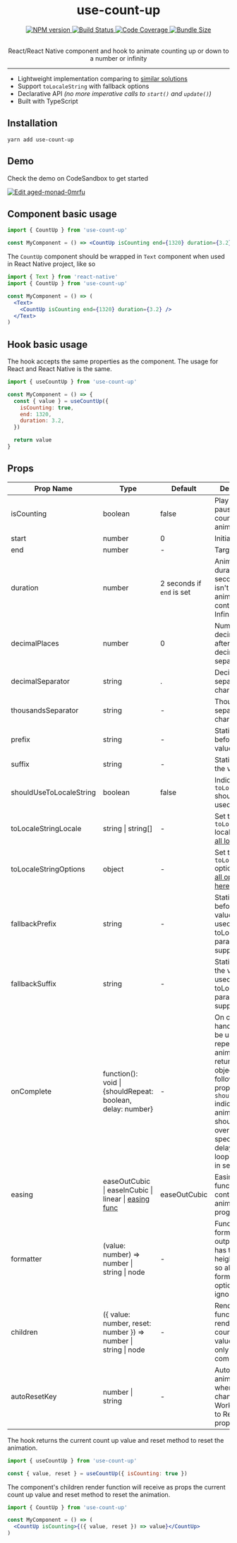 <div align="center">
  <h1>use-count-up</h1>
  <a href="https://www.npmjs.com/package/use-count-up">
    <img alt="NPM version" src="https://img.shields.io/npm/v/use-count-up" />
  </a>
   <a href="https://codecov.io/gh/vydimitrov/use-count-up">
    <img alt="Build Status" src="https://img.shields.io/github/workflow/status/vydimitrov/use-count-up/Codecov%20Coverage" />
  </a>
  <a href="https://codecov.io/gh/vydimitrov/use-count-up">
    <img alt="Code Coverage" src="https://img.shields.io/codecov/c/gh/vydimitrov/use-count-up" />
  </a>
  <a href="https://bundlephobia.com/result?p=use-count-up">
    <img alt="Bundle Size" src="https://img.shields.io/bundlephobia/min/use-count-up" />
  </a>

  <p>
    <br />
    React/React Native component and hook to animate counting up or down to a number or infinity
  </p>
</div>

<hr />

- Lightweight implementation comparing to [similar solutions](https://bundlephobia.com/scan-results?packages=use-count-up,react-countup)
- Support `toLocaleString` with fallback options
- Declarative API _(no more imperative calls to `start()` and `update()`)_
- Built with TypeScript

## Installation

```
yarn add use-count-up
```

## Demo

Check the demo on CodeSandbox to get started

[![Edit aged-monad-0mrfu](https://codesandbox.io/static/img/play-codesandbox.svg)](https://codesandbox.io/s/aged-monad-0mrfu?fontsize=14)

## Component basic usage

```jsx
import { CountUp } from 'use-count-up'

const MyComponent = () => <CountUp isCounting end={1320} duration={3.2} />
```

The `CountUp` component should be wrapped in `Text` component when used in React Native project, like so

```jsx
import { Text } from 'react-native'
import { CountUp } from 'use-count-up'

const MyComponent = () => (
  <Text>
    <CountUp isCounting end={1320} duration={3.2} />
  </Text>
)
```

## Hook basic usage

The hook accepts the same properties as the component. The usage for React and React Native is the same.

```jsx
import { useCountUp } from 'use-count-up'

const MyComponent = () => {
  const { value } = useCountUp({
    isCounting: true,
    end: 1320,
    duration: 3.2,
  })

  return value
}
```

## Props

| Prop Name               | Type                                                                                 | Default                   | Description                                                                                                                                                                                                                        |
| ----------------------- | ------------------------------------------------------------------------------------ | ------------------------- | ---------------------------------------------------------------------------------------------------------------------------------------------------------------------------------------------------------------------------------- |
| isCounting              | boolean                                                                              | false                     | Play and pause counting animation                                                                                                                                                                                                  |
| start                   | number                                                                               | 0                         | Initial value                                                                                                                                                                                                                      |
| end                     | number                                                                               | -                         | Target value                                                                                                                                                                                                                       |
| duration                | number                                                                               | 2 seconds if `end` is set | Animation duration in seconds. If `end` isn't set the animation will continue to Infinity                                                                                                                                          |
| decimalPlaces           | number                                                                               | 0                         | Number of decimal places after the decimal separator                                                                                                                                                                               |
| decimalSeparator        | string                                                                               | .                         | Decimal separator character                                                                                                                                                                                                        |
| thousandsSeparator      | string                                                                               | -                         | Thousands separator character                                                                                                                                                                                                      |
| prefix                  | string                                                                               | -                         | Static text before the value                                                                                                                                                                                                       |
| suffix                  | string                                                                               | -                         | Static text after the value                                                                                                                                                                                                        |
| shouldUseToLocaleString | boolean                                                                              | false                     | Indicates if `toLocaleString` should be used                                                                                                                                                                                       |
| toLocaleStringLocale    | string \| string[]                                                                   | -                         | Set the `toLocaleString` locale. [Check all locales here](https://developer.mozilla.org/en-US/docs/Web/JavaScript/Reference/Global_Objects/Intl/NumberFormat/NumberFormat)                                                         |
| toLocaleStringOptions   | object                                                                               | -                         | Set the `toLocaleString` options. [Check all options here](https://developer.mozilla.org/en-US/docs/Web/JavaScript/Reference/Global_Objects/Intl/NumberFormat/NumberFormat)                                                        |
| fallbackPrefix          | string                                                                               | -                         | Static text before the value to be used in case toLocaleString params are not supported                                                                                                                                            |
| fallbackSuffix          | string                                                                               | -                         | Static text after the value to be used in case toLocaleString params are not supported                                                                                                                                             |
| onComplete              | function(): void \| {shouldRepeat: boolean, delay: number}                           | -                         | On complete handler. It can be used to repeat the animation by returning an object with following props: `shouldRepeat` indicates if the animation should start over; `delay` specifies the delay before looping again in seconds. |
| easing                  | easeOutCubic \| easeInCubic \| linear \| [easing func](http://www.gizma.com/easing/) | easeOutCubic              | Easing function to control the animation progress                                                                                                                                                                                  |
| formatter               | (value: number) => number \| string \| node                                          | -                         | Function that formats the output value. It has the heights priority so all other formating options are ignored                                                                                                                     |
| children                | ({ value: number, reset: number }) => number \| string \| node                       | -                         | Render function to render the count up value. Used only by the component                                                                                                                                                           |
| autoResetKey            | number \| string                                                                     | -                         | Auto reset animation when the key changes. Works similar to React `key` prop                                                                                                                                                       |

The hook returns the current count up value and reset method to reset the animation.

```jsx
import { useCountUp } from 'use-count-up'

const { value, reset } = useCountUp({ isCounting: true })
```

The component's children render function will receive as props the current count up value and reset method to reset the animation.

```jsx
import { CountUp } from 'use-count-up'

const MyComponent = () => (
  <CountUp isCounting>{({ value, reset }) => value}</CountUp>
)
```
